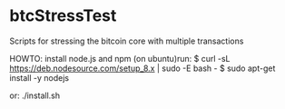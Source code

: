 # btcStressTest
Scripts for stressing the bitcoin core with multiple transactions

HOWTO:
 install node.js and npm (on ubuntu)run:
 $ curl -sL https://deb.nodesource.com/setup_8.x | sudo -E bash -
 $ sudo apt-get install -y nodejs

 or:
 ./install.sh
